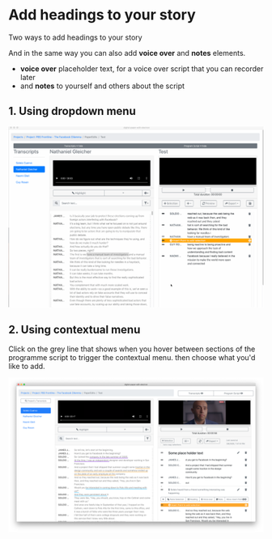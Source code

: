 # Add headings to your story

Two ways to add headings to your story 

And in the same way you can also add **voice over** and **notes** elements.

* **voice over** placeholder text, for a voice over script that you can recorder later
* and **notes** to yourself  and others about the script 

## 1. Using dropdown menu

![](../.gitbook/assets/heading.gif)

## 2. Using contextual menu

Click on the grey line that shows when you hover between sections of the programme script to trigger the contextual menu. then choose what you'd like to add.

![Contextual menu](../.gitbook/assets/contextual-menu.png)

